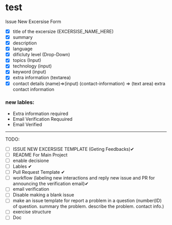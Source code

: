 # test
Issue New Excersise Form
- [x] title of the excersize (EXCERSISE_NAME_HERE)
- [x] summary 
- [x] description 
- [x] language
- [x] dificluty level (Drop-Down)
- [x] topics (Input)
- [x] technology (input)
- [x] keyword (input)
- [x] extra information (textarea)
- [x] contact details (name)=>(input) (contact-information) => (text area) extra contact information
### new lables:
- Extra information required
- Email Verification Requuired
- Email Verified
-------------
TODO:
- [ ] ISSUE NEW EXCERSISE TEMPLATE (Geting Feedbacks)✔
- [ ] README For Main Project
- [ ] enable decisione
- [ ] Lables ✔
- [ ] Pull Request Template ✔
- [ ] workflow (labeling new interactions and reply new issue and PR for announcing the verification email)✔
- [ ] email verification
- [ ] Disable making a blank issue
- [ ] make an issue template for report a problem in a question (number(ID) of question. summary the problem. describe the problem. contact info.)
- [ ] exercise structure
- [ ] Doc
